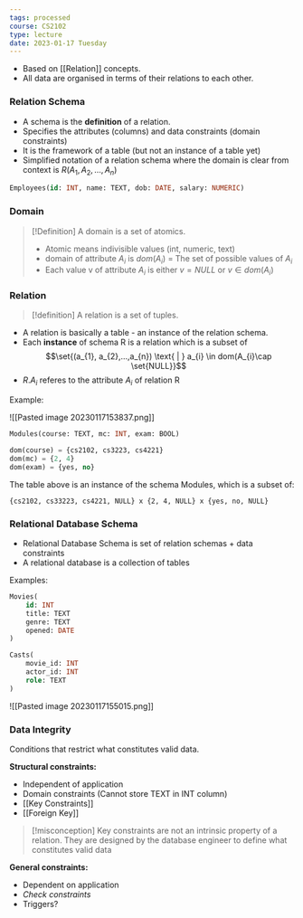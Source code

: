 ```yaml
---
tags: processed
course: CS2102
type: lecture
date: 2023-01-17 Tuesday
---
```

- Based on [[Relation]] concepts. 
- All data are organised in terms of their relations to each other.

### Relation Schema
- A schema is the **definition** of a relation.
- Specifies the attributes (columns) and data constraints (domain constraints)
- It is the framework of a table (but not an instance of a table yet)
- Simplified notation of a relation schema where the domain is clear from context is $R(A_1, A_{2}, ...,A_{n})$

```SQL
Employees(id: INT, name: TEXT, dob: DATE, salary: NUMERIC)
```

### Domain

>[!Definition]
> A domain is a set of atomics.
> - Atomic means indivisible values (int, numeric, text)
> - domain of attribute $A_i$ is $dom(A_i)$ = The set of possible values of $A_i$
> - Each value v of attribute $A_i$ is either $v = NULL$ or $v \in dom(A_{i})$
> 

### Relation

>[!definition]
>A relation is a set of tuples.

- A relation is basically a table - an instance of the relation schema. 
- Each **instance** of schema R is a relation which is a subset of $$\set{(a_{1}, a_{2},...,a_{n}) \text{ | } a_{i} \in dom(A_{i}\cap \set{NULL}}$$
- $R.A_i$ referes to the attribute $A_i$ of relation R

Example:

![[Pasted image 20230117153837.png]]

```SQL
Modules(course: TEXT, mc: INT, exam: BOOL)

dom(course) = {cs2102, cs3223, cs4221}
dom(mc) = {2, 4}
dom(exam) = {yes, no}
```

The table above is an instance of the schema Modules, which is a subset of:

`{cs2102, cs33223, cs4221, NULL} x {2, 4, NULL} x {yes, no, NULL}`

### Relational Database Schema

- Relational Database Schema is set of relation schemas + data constraints
- A relational database is a collection of tables

Examples:

```SQL
Movies(
	id: INT
	title: TEXT
	genre: TEXT
	opened: DATE
)

Casts(
	movie_id: INT
	actor_id: INT
	role: TEXT
)
```

![[Pasted image 20230117155015.png]]

### Data Integrity

Conditions that restrict what constitutes valid data.

**Structural constraints:**
- Independent of application
- Domain constraints (Cannot store TEXT in INT column)
- [[Key Constraints]]
- [[Foreign Key]]

>[!misconception]
> Key constraints are not an intrinsic property of a relation. They are designed by the database engineer to define what constitutes valid data

**General constraints:**
- Dependent on application
- *Check constraints*
- Triggers?

